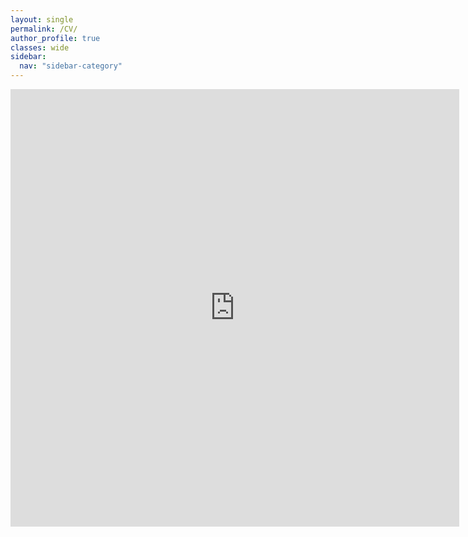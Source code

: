 ```yaml
---
layout: single
permalink: /CV/
author_profile: true
classes: wide
sidebar:
  nav: "sidebar-category"
---
```


<iframe src="https://drive.google.com/file/d/1-X3HrbzRfH7ATBQ4bgIjTP6Na5t515Bw/view?usp=sharing" style="width:718px; height:700px;" frameborder="0"></iframe>
